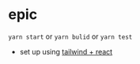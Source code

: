 # epic

`yarn start` or `yarn bulid` or `yarn test`

- set up using [tailwind + react](https://tailwindcss.com/docs/guides/create-react-app)

